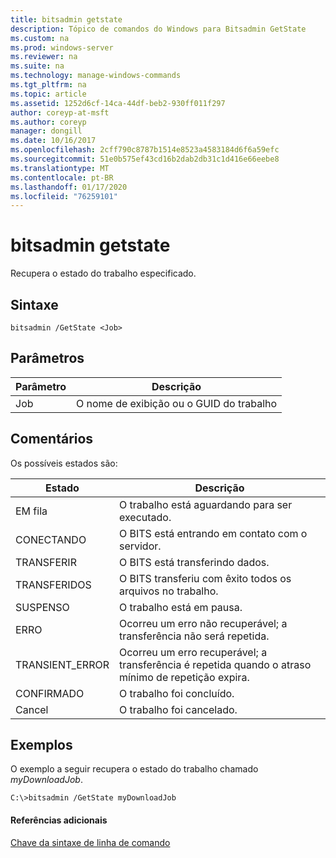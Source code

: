 ```yaml
---
title: bitsadmin getstate
description: Tópico de comandos do Windows para Bitsadmin GetState
ms.custom: na
ms.prod: windows-server
ms.reviewer: na
ms.suite: na
ms.technology: manage-windows-commands
ms.tgt_pltfrm: na
ms.topic: article
ms.assetid: 1252d6cf-14ca-44df-beb2-930ff011f297
author: coreyp-at-msft
ms.author: coreyp
manager: dongill
ms.date: 10/16/2017
ms.openlocfilehash: 2cff790c8787b1514e8523a4583184d6f6a59efc
ms.sourcegitcommit: 51e0b575ef43cd16b2dab2db31c1d416e66eebe8
ms.translationtype: MT
ms.contentlocale: pt-BR
ms.lasthandoff: 01/17/2020
ms.locfileid: "76259101"
---
```

# <a name="bitsadmin-getstate"></a>bitsadmin getstate


Recupera o estado do trabalho especificado.

## <a name="syntax"></a>Sintaxe

```
bitsadmin /GetState <Job>
```

## <a name="parameters"></a>Parâmetros

| Parâmetro | Descrição |
| --------- | ----------- |
|    Job    | O nome de exibição ou o GUID do trabalho |

## <a name="remarks"></a>Comentários

Os possíveis estados são:

|      Estado      | Descrição |
| --------------- | ----------- |
| EM fila          | O trabalho está aguardando para ser executado. |
| CONECTANDO      | O BITS está entrando em contato com o servidor. |
| TRANSFERIR    | O BITS está transferindo dados. |
| TRANSFERIDOS     | O BITS transferiu com êxito todos os arquivos no trabalho. |
| SUSPENSO       | O trabalho está em pausa. |
| ERRO           | Ocorreu um erro não recuperável; a transferência não será repetida. |
| TRANSIENT_ERROR | Ocorreu um erro recuperável; a transferência é repetida quando o atraso mínimo de repetição expira. |
| CONFIRMADO    | O trabalho foi concluído. |
| Cancel        | O trabalho foi cancelado. |

## <a name="BKMK_examples"></a>Exemplos

O exemplo a seguir recupera o estado do trabalho chamado *myDownloadJob*.

```
C:\>bitsadmin /GetState myDownloadJob
```

#### <a name="additional-references"></a>Referências adicionais

[Chave da sintaxe de linha de comando](command-line-syntax-key.md)
